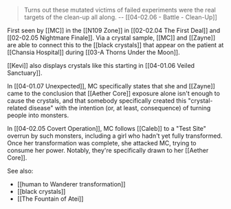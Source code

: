 > Turns out these mutated victims of failed experiments were the real targets of the clean-up all along.
> -- [[04-02.06 - Battle - Clean-Up]] 

First seen by [[MC]] in the [[N109 Zone]] in [[02-02.04 The First Deal]] and [[02-02.05 Nightmare Finale]]. Via a crystal sample, [[MC]] and [[Zayne]] are able to connect this to the [[black crystals]] that appear on the patient at [[Chansia Hospital]] during [[03-A Thorns Under the Moon]].

[[Kevi]] also displays crystals like this starting in [[04-01.06 Veiled Sanctuary]].

In [[04-01.07 Unexpected]], MC specifically states that she and [[Zayne]] came to the conclusion that [[Aether Core]] exposure alone isn't enough to cause the crystals, and that somebody specifically created this "crystal-related disease" with the intention (or, at least, consequence) of turning people into monsters.

In [[04-02.05 Covert Operation]], MC follows [[Caleb]] to a "Test Site" overrun by such monsters, including a girl who hadn't yet fully transformed. Once her transformation was complete, she attacked MC, trying to consume her power. Notably, they're specifically drawn to her [[Aether Core]].

See also:
* [[human to Wanderer transformation]]
* [[black crystals]]
* [[The Fountain of Atei]]